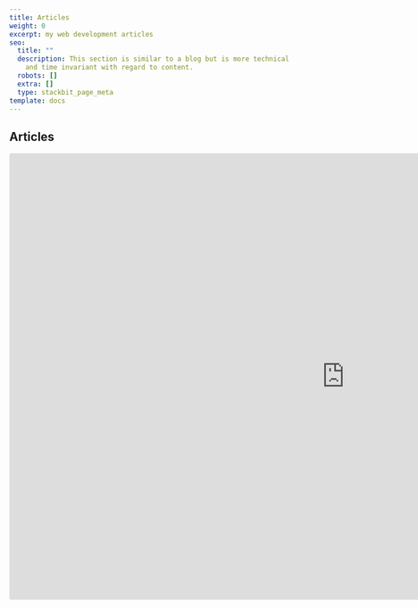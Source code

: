 ```yaml
---
title: Articles
weight: 0
excerpt: my web development articles
seo:
  title: ""
  description: This section is similar to a blog but is more technical in nature
    and time invariant with regard to content.
  robots: []
  extra: []
  type: stackbit_page_meta
template: docs
---
```


## Articles

<iframe src="https://codesandbox.io/embed/medium-articles-vdxzf?autoresize=1&fontsize=18&hidenavigation=1&theme=light&view=preview"
     style="width:1200px; height:800px; border:0; border-radius: 4px; "
     title="medium-articles"
     allow="allow-presentation allow-same-origin allow-scripts"
   ></iframe>
